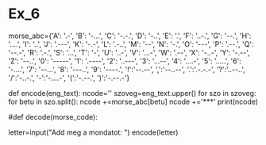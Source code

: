 # Ex_6
morse_abc={'A': '.-', 'B': '-...', 'C': '-.-.',
'D': '-..', 'E': '.', 'F': '..-.',
'G': '--.', 'H': '....', 'I': '..',
'J': '.---', 'K': '-.-', 'L': '.-..',
'M': '--', 'N': '-.', 'O': '---',
'P': '.--.', 'Q': '--.-', 'R': '.-.',
'S': '...', 'T': '-', 'U': '..-',
'V': '...-', 'W': '.--', 'X': '-..-',
'Y': '-.--', 'Z': '--..',
'0': '-----', '1': '.----', '2': '..---',
'3': '...--', '4': '....-', '5': '.....',
'6': '-....', '7': '--...', '8': '---..',
'9': '----.', '!':'--.--', ',':'--..--', '.':'.-.-.-',
'?':'..--..', '/':'-..-.', '-':'-....-',
'(':'-.--.', ')':'-.--.-'}

def encode(eng_text):
    ncode=''
    szoveg=eng_text.upper()
    for szo in szoveg:
        for betu in szo.split():
            ncode +=morse_abc[betu]
        ncode +='***'
    print(ncode)


#def decode(morse_code):



letter=input("Add meg a mondatot: ")
encode(letter)

